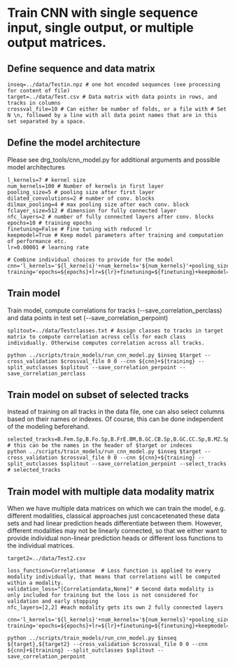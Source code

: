 # Train CNN with single sequence input, single output, or multiple output matrices.

## Define sequence and data matrix

```
inseq=../data/Testin.npz # one hot encoded sequences (see processing for content of file)
target=../data/Test.csv # Data matrix with data points in rows, and tracks in columns
crossval_file=10 # Can either be number of folds, or a file with # Set N \n, followed by a line with all data point names that are in this set separated by a space. 
```
## Define the model architecture

Please see drg_tools/cnn_model.py for additional arguments and possible model architectures

```
l_kernels=7 # kernel size
num_kernels=100 # Number of kernels in first layer
pooling_size=5 # pooling size after first layer
dilated_convolutions=2 # number of conv. blocks
dilmax_pooling=4 # max pooling size after each conv. block
fclayer_size=512 # dimension for fully connected layer
nfc_layers=2 # number of fully connected layers after conv. blocks
epochs=10 # training epochs
finetuning=False # Fine tuning with reduced lr
keepmodel=True # Keep model parameters after training and computation of performance etc. 
lr=0.00001 # learning rate

# Combine individual choices to provide for the model
cnn='l_kernels='${l_kernels}'+num_kernels='${num_kernels}'+pooling_size='${pooling_size}'+dilated_convolutions='${dilated_convolutions}'+fclayer_size='${fclayer_size}'+nfc_layers=${nfc_layer}
training='epochs=${epochs}+lr=${lr}+finetuning=${finetuning}+keepmodel=${keepmodel}'
```

## Train model

Train model, compute correlations for tracks (--save_correlation_perclass) and data points in test set (--save_correlation_perpoint)
```
splitout=../data/Testclasses.txt # Assign classes to tracks in target matrix to compute correlation across cells for each class individually. Otherwise computes correlation across all tracks.

python ../scripts/train_models/run_cnn_model.py $inseq $target --cross_validation $crossval_file 0 0 --cnn ${cnn}+${training} --split_outclasses $splitout --save_correlation_perpoint --save_correlation_perclass 
````

## Train model on subset of selected tracks  
Instead of training on all tracks in the data file, one can also select columns based on their names or indexes. Of course, this can be done independent of the modeling beforehand. 

```
selected_tracks=B.Fem.Sp,B.Fo.Sp,B.FrE.BM,B.GC.CB.Sp,B.GC.CC.Sp,B.MZ.Sp,20,33,54 # this can be the names in the header of $target or indeces
python ../scripts/train_models/run_cnn_model.py $inseq $target --cross_validation $crossval_file 0 0 --cnn ${cnn}+${training} --split_outclasses $splitout --save_correlation_perpoint --select_tracks # selected_tracks
```

## Train model with multiple data modality matrix

When we have multiple data matrices on which we can train the model, e.g. different modalities, classical approaches just concacetenated these data sets and had linear prediction heads differentiate between them. However, different modalities may not be linearly connected, so that we either want to provide individual non-linear prediction heads or different loss functions to the individual matrices.

```
target2=../data/Test2.csv

loss_function=Correlationmse  # Loss function is applied to every modality individually, that means that correlations will be computed within a modality. 
validation_loss="[Correlationdata,None]" # Second data modality is only included for training but the loss is not considered for validation and early stopping
nfc_layers=[2,2] #each modality gets its own 2 fully connected layers

cnn='l_kernels='${l_kernels}'+num_kernels='${num_kernels}'+pooling_size='${pooling_size}'+dilated_convolutions='${dilated_convolutions}'+fclayer_size='${fclayer_size}'+nfc_layers=${nfc_layer}
training='epochs=${epochs}+lr=${lr}+finetuning=${finetuning}+keepmodel=${keepmodel}+loss_function=${loss_function}+validation_loss=${validation_loss}'

python ../scripts/train_models/run_cnn_model.py $inseq ${target},${target2} --cross_validation $crossval_file 0 0 --cnn ${cnn}+${training} --split_outclasses $splitout --save_correlation_perpoint
```

